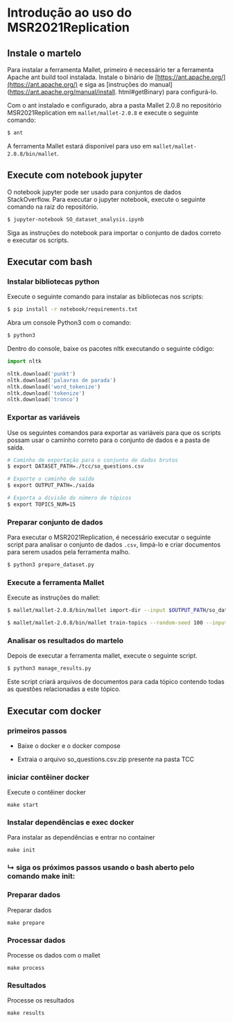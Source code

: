 # Introdução ao uso do MSR2021Replication

## Instale o martelo

Para instalar a ferramenta Mallet, primeiro é necessário ter a ferramenta Apache ant build tool instalada. Instale o binário de [https://ant.apache.org/](https://ant.apache.org/) e siga as [instruções do manual](https://ant.apache.org/manual/install. html#getBinary) para configurá-lo.

Com o ant instalado e configurado, abra a pasta Mallet 2.0.8 no repositório MSR2021Replication em `mallet/mallet-2.0.8` e execute o seguinte comando:

```sh
$ ant
```

A ferramenta Mallet estará disponível para uso em `mallet/mallet-2.0.8/bin/mallet`.

## Execute com notebook jupyter

O notebook jupyter pode ser usado para conjuntos de dados StackOverflow. Para executar o jupyter notebook, execute o seguinte comando na raiz do repositório.

```sh
$ jupyter-notebook SO_dataset_analysis.ipynb
```

Siga as instruções do notebook para importar o conjunto de dados correto e executar os scripts.

## Executar com bash

### Instalar bibliotecas python

Execute o seguinte comando para instalar as bibliotecas nos scripts:

```sh
$ pip install -r notebook/requirements.txt
```

Abra um console Python3 com o comando:

```sh
$ python3
```

Dentro do console, baixe os pacotes nltk executando o seguinte código:
```py
import nltk

nltk.download('punkt')
nltk.download('palavras de parada')
nltk.download('word_tokenize')
nltk.download('tokenize')
nltk.download('tronco')
```
### Exportar as variáveis

Use os seguintes comandos para exportar as variáveis para que os scripts possam usar o caminho correto para o conjunto de dados e a pasta de saída.

```sh
# Caminho de exportação para o conjunto de dados brutos
$ export DATASET_PATH=./tcc/so_questions.csv

# Exporte o caminho de saída
$ export OUTPUT_PATH=./saída

# Exporta a divisão do número de tópicos
$ export TOPICS_NUM=15
```
### Preparar conjunto de dados

Para executar o MSR2021Replication, é necessário executar o seguinte script para analisar o conjunto de dados `.csv`, limpá-lo e criar documentos para serem usados pela ferramenta malho.

```sh
$ python3 prepare_dataset.py
```
### Execute a ferramenta Mallet

Execute as instruções do mallet:

```sh
$ mallet/mallet-2.0.8/bin/mallet import-dir --input $OUTPUT_PATH/so_data/ --output $OUTPUT_PATH/so.mallet --keep-sequence --remove-stopwords --extra-stopwords extra_stopwords/so .TXT
```

```sh
$ mallet/mallet-2.0.8/bin/mallet train-topics --random-seed 100 --input $OUTPUT_PATH/so.mallet --num-topics 15 --optimize-interval 20 --output-state $OUTPUT_PATH/ so-topic-state.gz --output-topic-keys $OUTPUT_PATH/so_keys.txt --output-doc-topics $OUTPUT_PATH/so_composition.txt --diagnostics-file $OUTPUT_PATH/so_results/so_diagnostics.xml

```

### Analisar os resultados do martelo

Depois de executar a ferramenta mallet, execute o seguinte script.

```sh
$ python3 manage_results.py
```

Este script criará arquivos de documentos para cada tópico contendo todas as questões relacionadas a este tópico.


## Executar com docker

### primeiros passos

- Baixe o docker e o docker compose

- Extraia o arquivo so_questions.csv.zip presente na pasta TCC

### iniciar contêiner docker

Execute o contêiner docker

``` make start ```

### Instalar dependências e exec docker

Para instalar as dependências e entrar no container

``` make init ```

### ↳ siga os próximos passos usando o bash aberto pelo comando make init:

### Preparar dados

Preparar dados

``` make prepare ```

### Processar dados

Processe os dados com o mallet

``` make process ```

### Resultados

Processe os resultados

```make results```